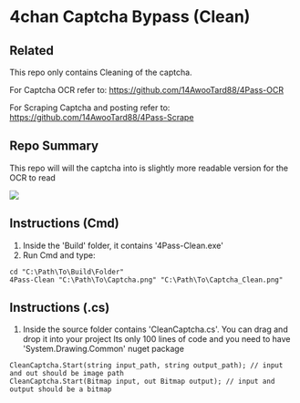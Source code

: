 # 4chan Captcha Bypass (Clean)
## Related
This repo only contains Cleaning of the captcha.

For Captcha OCR refer to:
https://github.com/14AwooTard88/4Pass-OCR

For Scraping Captcha and posting refer to:
https://github.com/14AwooTard88/4Pass-Scrape


## Repo Summary
This repo will will the captcha into is slightly more readable version for the OCR to read

![](https://i.imgur.com/uWxqNYH.png)


## Instructions (Cmd)
1. Inside the 'Build' folder, it contains '4Pass-Clean.exe'
2. Run Cmd and type:
```
cd "C:\Path\To\Build\Folder"
4Pass-Clean "C:\Path\To\Captcha.png" "C:\Path\To\Captcha_Clean.png"
```

## Instructions (.cs)
1. Inside the source folder contains 'CleanCaptcha.cs'. You can drag and drop it into your project
Its only 100 lines of code and you need to have 'System.Drawing.Common' nuget package

```
CleanCaptcha.Start(string input_path, string output_path); // input and out should be image path
CleanCaptcha.Start(Bitmap input, out Bitmap output); // input and output should be a bitmap
```

